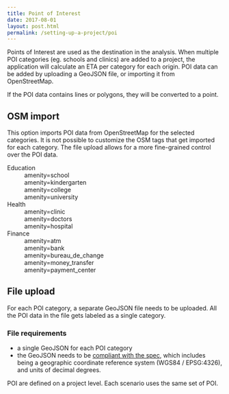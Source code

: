 ```yaml
---
title: Point of Interest
date: 2017-08-01
layout: post.html
permalink: /setting-up-a-project/poi
---
```


Points of Interest are used as the destination in the analysis. When multiple POI categories (eg. schools and clinics) are added to a project, the application will calculate an ETA per category for each origin. POI data can be added by uploading a GeoJSON file, or importing it from OpenStreetMap.

If the POI data contains lines or polygons, they will be converted to a point.

## OSM import

This option imports POI data from OpenStreetMap for the selected categories. It is not possible to customize the OSM tags that get imported for each category. The file upload allows for a more fine-grained control over the POI data.

<dl class='dl-horizontal'>
  <dt>Education</dt>
  <dd>amenity=school
  <dd>amenity=kindergarten</dd>
  <dd>amenity=college</dd>
  <dd>amenity=university</dd>
  <dt>Health</dt>
  <dd>amenity=clinic</dd>
  <dd>amenity=doctors</dd>
  <dd>amenity=hospital</dd>
  <dt>Finance</dt>
  <dd>amenity=atm</dd>
  <dd>amenity=bank</dd>
  <dd>amenity=bureau_de_change</dd>
  <dd>amenity=money_transfer</dd>
  <dd>amenity=payment_center</dd>
</dl>

## File upload

For each POI category, a separate GeoJSON file needs to be uploaded. All the POI data in the file gets labeled as a single category.

### File requirements

* a single GeoJSON for each POI category
* the GeoJSON needs to be [compliant with the spec](https://tools.ietf.org/html/rfc7946), which includes being a geographic coordinate reference system (WGS84 / EPSG:4326), and units of decimal degrees.

POI are defined on a project level. Each scenario uses the same set of POI.

